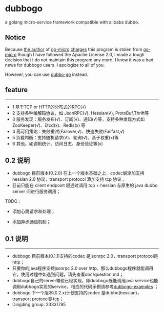 # dubbogo

a golang micro-service framework compatible with alibaba dubbo.

## Notice

Because [the author](https://github.com/asim) of [go-micro](https://github.com/micro/go-micro) [charges](https://github.com/AlexStocks/dubbogo/issues/) this program is stolen from [go-micro](https://github.com/micro/go-micro) though I have followed the Apache License 2.0, I made a tough decision that I do not maintain this program any more. I know it was a bad news for dubbogo users. I apologize to all of you.

However, you can use [dubbo-go](https://github.com/dubbo/dubbo-go) instead.

## feature
---
- 1 基于TCP or HTTP的分布式的RPC(√)
- 2 支持多种编解码协议，如 JsonRPC(√), Hessian(√), ProtoBuf,Thrift等
- 3 服务发现：服务发布(√)、订阅(√)、通知(√)等，支持多种发现方式如 ZooKeeper(√)、Etcd(x)、Redis(x) 等
- 4 高可用策略：失败重试(Failover,√)、快速失败(Failfast,√)
- 5 负载均衡：支持随机请求(√)、轮询(√)、基于权重(x)等
- 6 其他，如调用统计、访问日志、身份验证等(x)

## 0.2 说明

* dubbogo 目前版本(0.2.0) 在上一个版本基础之上，codec层添加支持 hessian 2.0 协议，transport protocol 添加支持 tcp 协议 。
* 目前只能在 client endpoint 层通过调用 tcp + hessian 与原生的 java dubbo server 间进行服务调用；



TODO :

* 添加心跳请求和处理；

* 添加异步通信机制；



## 0.1 说明 ##
---
* dubbogo 目前版本(0.1.1)支持的codec 是jsonrpc 2.0，transport protocol是http；
* 只要你的java程序支持jsonrpc 2.0 over http，那么dubbogo程序就能调用它，使用过程中如遇到问题，请先查看doc/question.md；
* dubbogo自己的server端也已经实现，即dubbogo既能调用java service也能调用dubbogo实现的service。相应的代码示例请参考[dubbogo-examples](https://github.com/AlexStocks/dubbogo-examples) ；
* dubbogo 下一个版本(0.2.x)计划支持的codec 是dubbo(hessian)，transport protocol是tcp；
* Dingding group: 23331795

